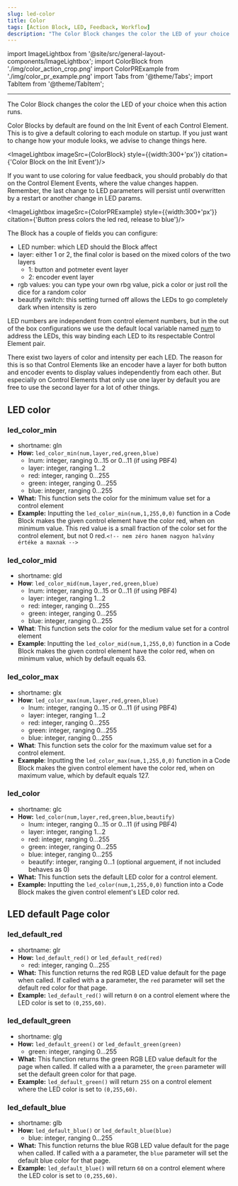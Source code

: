 ```yaml
---
slug: led-color
title: Color
tags: [Action Block, LED, Feedback, Workflow]
description: "The Color Block changes the color the LED of your choice when this action runs."
---
```

import ImageLightbox from '@site/src/general-layout-components/ImageLightbox';
import ColorBlock from './img/color_action_crop.png'
import ColorPRExample from './img/color_pr_example.png'
import Tabs from '@theme/Tabs';
import TabItem from '@theme/TabItem';

---

<Tabs queryString="tab">
  <TabItem value="About LED Color" label="About LED Color" default>

The Color Block changes the color the LED of your choice when this action runs.

Color Blocks by default are found on the Init Event of each Control Element. This is to give a default coloring to each module on startup. If you just want to change how your module looks, we advise to change things here.

<ImageLightbox imageSrc={ColorBlock} style={{width:300+'px'}} citation={'Color Block on the Init Event'}/>

If you want to use coloring for value feedback, you should probably do that on the Control Element Events, where the value changes happen. Remember, the last change to LED parameters will persist until overwritten by a restart or another change in LED params.

<ImageLightbox imageSrc={ColorPRExample} style={{width:300+'px'}} citation={'Button press colors the led red, release to blue'}/>


The Block has a couple of fields you can configure:

- LED number: which LED should the Block affect
- layer: either 1 or 2, the final color is based on the mixed colors of the two layers
  - 1: button and potmeter event layer
  - 2: encoder event layer
- rgb values: you can type your own rbg value, pick a color or just roll the dice for a random color
- beautify switch: this setting turned off allows the LEDs to go completely dark when intensity is zero

LED numbers are independent from control element numbers, but in the out of the box configurations we use the default local variable named [num](../variables/local-variables.md) to address the LEDs, this way binding each LED to its respectable Control Element pair.

There exist two layers of color and intensity per each LED. The reason for this is so that Control Elements like an encoder have a layer for both button and encoder events to display values independently from each other. But especially on Control Elements that only use one layer by default you are free to use the second layer for a lot of other things.

</TabItem>
  <TabItem value="Reference Manual Entry" label="Reference Manual Entry">

## LED color

### led_color_min

- shortname: gln
- **How:** `led_color_min(num,layer,red,green,blue)`
  - lnum: integer, ranging 0...15 or 0...11 (if using PBF4)
  - layer: integer, ranging 1...2
  - red: integer, ranging 0...255
  - green: integer, ranging 0...255
  - blue: integer, ranging 0...255
- **What:** This function sets the color for the minimum value set for a control element
- **Example:** Inputting the `led_color_min(num,1,255,0,0)` function in a Code Block makes the given control element have the color red, when on minimum value.
  This red value is a small fraction of the color set for the control element, but not 0 red.`<!-- nem zéro hanem nagyon halvány értéke a maxnak -->`

### led_color_mid

- shortname: gld
- **How**: `led_color_mid(num,layer,red,green,blue)`
  - lnum: integer, ranging 0...15 or 0...11 (if using PBF4)
  - layer: integer, ranging 1...2
  - red: integer, ranging 0...255
  - green: integer, ranging 0...255
  - blue: integer, ranging 0...255
- **What**: This function sets the color for the medium value set for a control element
- **Example**: Inputting the `led_color_mid(num,1,255,0,0)` function in a Code Block makes the given control element have the color red, when on minimum value, which by default equals 63.

### led_color_max

- shortname: glx
- **How**: `led_color_max(num,layer,red,green,blue)`
  - lnum: integer, ranging 0...15 or 0...11 (if using PBF4)
  - layer: integer, ranging 1...2
  - red: integer, ranging 0...255
  - green: integer, ranging 0...255
  - blue: integer, ranging 0...255
- **What**: This function sets the color for the maximum value set for a control element.
- **Example**: Inputting the `led_color_max(num,1,255,0,0)` function in a Code Block makes the given control element have the color red, when on maximum value, which by default equals 127.

### led_color

- shortname: glc
- **How:** `led_color(num,layer,red,green,blue,beautify)`
  - lnum: integer, ranging 0...15 or 0...11 (if using PBF4)
  - layer: integer, ranging 1...2
  - red: integer, ranging 0...255
  - green: integer, ranging 0...255
  - blue: integer, ranging 0...255
  - beautify: integer, ranging 0...1 (optional arguement, if not included behaves as 0)
- **What:** This function sets the default LED color for a control element.
- **Example:** Inputting the `led_color(num,1,255,0,0)` function into a Code Block makes the given control element's LED color red.

## LED default Page color

### led_default_red

- shortname: glr
- **How:** `led_default_red()` or `led_default_red(red)`
  - red: integer, ranging 0...255
- **What:** This function returns the red RGB LED value default for the page when called. If called with a a parameter, the `red` parameter will set the default red color for that page.
- **Example:** `led_default_red()` will return `0` on a control element where the LED color is set to `(0,255,60)`.

### led_default_green

- shortname: glg
- **How:** `led_default_green()` or `led_default_green(green)`
  - green: integer, ranging 0...255
- **What:** This function returns the green RGB LED value default for the page when called. If called with a a parameter, the `green` parameter will set the default green color for that page.
- **Example:** `led_default_green()` will return `255` on a control element where the LED color is set to `(0,255,60)`.

### led_default_blue

- shortname: glb
- **How:** `led_default_blue()` or `led_default_blue(blue)`
  - blue: integer, ranging 0...255
- **What:** This function returns the blue RGB LED value default for the page when called. If called with a a parameter, the `blue` parameter will set the default blue color for that page.
- **Example:** `led_default_blue()` will return `60` on a control element where the LED color is set to `(0,255,60)`.

</TabItem>
</Tabs>
